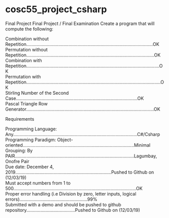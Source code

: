 # cosc55_project_csharp

Final Project Final Project / Final Examination
Create a program that will compute the following:

Combination without Repetition...................................................................................................OK\
Permutation without Repetition....................................................................................................OK\
Combination with Repetition........................................................................................................OK\
Permutation with Repetition.........................................................................................................OK\
Stirling Number of the Second Case...............................................................................................OK\
Pascal Triangle Row Generator....................................................................................................OK

Requirements

Programming Language: Any.................................................................................................C#/Csharp\
Programming Paradigm: Object-oriented.......................................................................................Minimal\
Grouping: By PAIR.............................................................................................Lagumbay, Onofre Pair\
Due date: December 4, 2019...........................................................................Pushed to Github on (12/03/19)\
Must accept numbers from 1 to 500................................................................................................OK\
Proper error handling (i.e Division by zero, letter inputs, logical errors).....................................................99%\
Submitted with a demo and should be pushed to github repository......................................Pushed to Github on (12/03/19)
